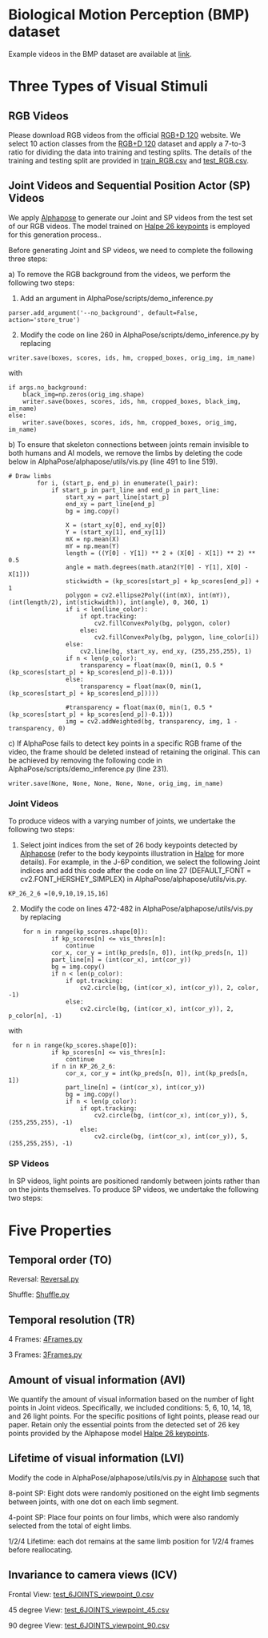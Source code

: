 # Biological Motion Perception (BMP) dataset

Example videos in the BMP dataset are available at [link](https://drive.google.com/file/d/13cb9WdeQiuqmVzVCFMVhkHEadAid-EJ0/view?usp=sharing).

# Three Types of Visual Stimuli

## RGB Videos 

Please download RGB videos from the official [RGB+D 120](https://rose1.ntu.edu.sg/dataset/actionRecognition/) website. We select 10 action classes from the [RGB+D 120](https://rose1.ntu.edu.sg/dataset/actionRecognition/) dataset and apply a 7-to-3 ratio for dividing the data into training and testing splits. 
The details of the training and testing split are provided in [train_RGB.csv](Protocols/train_RGB.csv) and [test_RGB.csv](Protocols/test_RGB.csv).

## Joint Videos and Sequential Position Actor (SP) Videos

We apply [Alphapose](https://github.com/MVIG-SJTU/AlphaPose) to generate our Joint and SP videos from the test set of our RGB videos. 
The model trained on [Halpe 26 keypoints](https://github.com/Fang-Haoshu/Halpe-FullBody) is employed for this generation process..

Before generating Joint and SP videos, we need to complete the following three steps:

a) To remove the RGB background from the videos, we perform the following two steps:

1. Add an argument in AlphaPose/scripts/demo_inference.py
```
parser.add_argument('--no_background', default=False, action='store_true')
```

2. Modify the code on line 260 in AlphaPose/scripts/demo_inference.py by replacing
```
writer.save(boxes, scores, ids, hm, cropped_boxes, orig_img, im_name)
```
with
```
if args.no_background:
    black_img=np.zeros(orig_img.shape)
    writer.save(boxes, scores, ids, hm, cropped_boxes, black_img, im_name)
else:
    writer.save(boxes, scores, ids, hm, cropped_boxes, orig_img, im_name)
```

b) To ensure that skeleton connections between joints remain invisible to both humans and AI models, we remove the limbs by deleting the code below in AlphaPose/alphapose/utils/vis.py (line 491 to line 519).

```
# Draw limbs
        for i, (start_p, end_p) in enumerate(l_pair):
            if start_p in part_line and end_p in part_line:
                start_xy = part_line[start_p]
                end_xy = part_line[end_p]
                bg = img.copy()

                X = (start_xy[0], end_xy[0])
                Y = (start_xy[1], end_xy[1])
                mX = np.mean(X)
                mY = np.mean(Y)
                length = ((Y[0] - Y[1]) ** 2 + (X[0] - X[1]) ** 2) ** 0.5
                angle = math.degrees(math.atan2(Y[0] - Y[1], X[0] - X[1]))
                stickwidth = (kp_scores[start_p] + kp_scores[end_p]) + 1
                polygon = cv2.ellipse2Poly((int(mX), int(mY)), (int(length/2), int(stickwidth)), int(angle), 0, 360, 1)
                if i < len(line_color):
                    if opt.tracking:
                        cv2.fillConvexPoly(bg, polygon, color)
                    else:
                        cv2.fillConvexPoly(bg, polygon, line_color[i])
                else:
                    cv2.line(bg, start_xy, end_xy, (255,255,255), 1)
                if n < len(p_color):
                    transparency = float(max(0, min(1, 0.5 * (kp_scores[start_p] + kp_scores[end_p])-0.1)))
                else:
                    transparency = float(max(0, min(1, (kp_scores[start_p] + kp_scores[end_p]))))

                #transparency = float(max(0, min(1, 0.5 * (kp_scores[start_p] + kp_scores[end_p])-0.1)))
                img = cv2.addWeighted(bg, transparency, img, 1 - transparency, 0)
```

c) If AlphaPose fails to detect key points in a specific RGB frame of the video, the frame should be deleted instead of retaining the original. This can be achieved by removing the following code in AlphaPose/scripts/demo_inference.py (line 231).

```
writer.save(None, None, None, None, None, orig_img, im_name)
```

### Joint Videos
To produce videos with a varying number of joints, we undertake the following two steps:

1. Select joint indices from the set of 26 body keypoints detected by [Alphapose](https://github.com/MVIG-SJTU/AlphaPose) (refer to the body keypoints illustration in [Halpe](https://github.com/Fang-Haoshu/Halpe-FullBody) for more details). For example, in the J-6P condition, we select the following Joint indices and add this code after the code on line 27 (DEFAULT_FONT = cv2.FONT_HERSHEY_SIMPLEX) in AlphaPose/alphapose/utils/vis.py.

```
KP_26_2_6 =[0,9,10,19,15,16]
```

2. Modify the code on lines 472-482 in AlphaPose/alphapose/utils/vis.py by replacing

```
    for n in range(kp_scores.shape[0]):
            if kp_scores[n] <= vis_thres[n]:
                continue
            cor_x, cor_y = int(kp_preds[n, 0]), int(kp_preds[n, 1])
            part_line[n] = (int(cor_x), int(cor_y))
            bg = img.copy()
            if n < len(p_color):
                if opt.tracking:
                    cv2.circle(bg, (int(cor_x), int(cor_y)), 2, color, -1)
                else:
                    cv2.circle(bg, (int(cor_x), int(cor_y)), 2, p_color[n], -1)
```
with
```
 for n in range(kp_scores.shape[0]):
            if kp_scores[n] <= vis_thres[n]:
                continue
            if n in KP_26_2_6:
                cor_x, cor_y = int(kp_preds[n, 0]), int(kp_preds[n, 1])
                part_line[n] = (int(cor_x), int(cor_y))
                bg = img.copy()
                if n < len(p_color):
                    if opt.tracking:
                        cv2.circle(bg, (int(cor_x), int(cor_y)), 5, (255,255,255), -1)
                    else:
                        cv2.circle(bg, (int(cor_x), int(cor_y)), 5, (255,255,255), -1)
```

### SP Videos 

In SP videos, light points are positioned randomly between joints rather than on the joints themselves. To produce SP videos, we undertake the following two steps:






# Five Properties

## Temporal order (TO)

Reversal: [Reversal.py](Dataset/Reversal.py)

Shuffle: [Shuffle.py](Dataset/Shuffle.py)

## Temporal resolution (TR)

4 Frames: [4Frames.py](Dataset/4Frames.py)

3 Frames: [3Frames.py](Dataset/3Frames.py)

## Amount of visual information (AVI)

We quantify the amount of visual information based on the number of light points in Joint videos. 
Specifically, we included conditions: 5, 6, 10, 14, 18, and 26 light points. 
For the specific positions of light points, please read our paper. 
Retain only the essential points from the detected set of 26 key points provided by the Alphapose model [Halpe 26 keypoints](https://github.com/Fang-Haoshu/Halpe-FullBody).

## Lifetime of visual information (LVI)

Modify the code in AlphaPose/alphapose/utils/vis.py in [Alphapose](https://github.com/MVIG-SJTU/AlphaPose) such that 

8-point SP: Eight dots were randomly positioned on the eight limb segments between joints, with one dot on each limb segment.

4-point SP: Place four points on four limbs, which were also randomly selected from the total of eight limbs.

1/2/4 Lifetime: each dot remains at the same limb position for 1/2/4 frames before reallocating.

## Invariance to camera views (ICV)

Frontal View:  [test_6JOINTS_viewpoint_0.csv](Protocols/test_6JOINTS_viewpoint_0.csv)

45 degree View:  [test_6JOINTS_viewpoint_45.csv](Protocols/test_6JOINTS_viewpoint_45.csv)

90 degree View:  [test_6JOINTS_viewpoint_90.csv](Protocols/test_6JOINTS_viewpoint_90.csv)






